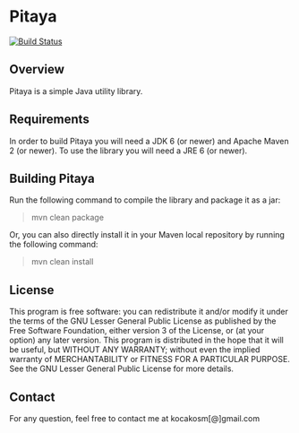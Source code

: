 Pitaya
======

[![Build Status](https://secure.travis-ci.org/kocakosm/pitaya.png?branch=master)](http://travis-ci.org/kocakosm/pitaya)


Overview
--------

Pitaya is a simple Java utility library.


Requirements
------------

In order to build Pitaya you will need a JDK 6 (or newer) and Apache Maven 2
(or newer).
To use the library you will need a JRE 6 (or newer).


Building Pitaya
---------------

Run the following command to compile the library and package it as a jar:

> mvn clean package

Or, you can also directly install it in your Maven local repository by running
the following command:

> mvn clean install


License
-------

This program is free software: you can redistribute it and/or modify it under
the terms of the GNU Lesser General Public License as published by the Free
Software Foundation, either version 3 of the License, or (at your option) any
later version.
This program is distributed in the hope that it will be useful, but WITHOUT ANY
WARRANTY; without even the implied warranty of MERCHANTABILITY or FITNESS FOR A
PARTICULAR PURPOSE. See the GNU Lesser General Public License for more details.


Contact
-------

For any question, feel free to contact me at kocakosm[@]gmail.com
